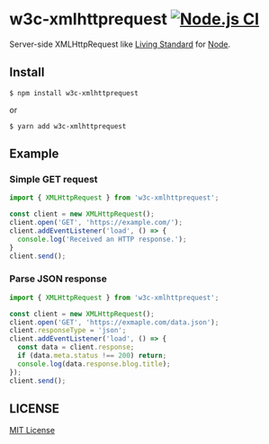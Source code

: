 # w3c-xmlhttprequest [![Node.js CI](https://github.com/ykzts/node-xmlhttprequest/workflows/Node.js%20CI/badge.svg)](https://github.com/ykzts/node-xmlhttprequest/actions?query=workflow%3A%22Node.js+CI%22)

Server-side XMLHttpRequest like [Living Standard](https://xhr.spec.whatwg.org/) for [Node](https://nodejs.org/).

## Install

```console
$ npm install w3c-xmlhttprequest
```

or

```console
$ yarn add w3c-xmlhttprequest
```

## Example

### Simple GET request

```typescript
import { XMLHttpRequest } from 'w3c-xmlhttprequest';

const client = new XMLHttpRequest();
client.open('GET', 'https://example.com/');
client.addEventListener('load', () => {
  console.log('Received an HTTP response.');
}
client.send();
```

### Parse JSON response

```typescript
import { XMLHttpRequest } from 'w3c-xmlhttprequest';

const client = new XMLHttpRequest();
client.open('GET', 'https://exmaple.com/data.json');
client.responseType = 'json';
client.addEventListener('load', () => {
  const data = client.response;
  if (data.meta.status !== 200) return;
  console.log(data.response.blog.title);
});
client.send();
```

## LICENSE

[MIT License](LICENSE)
